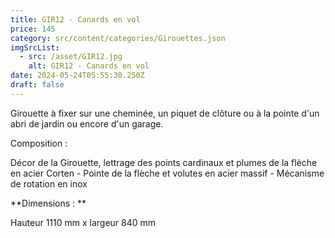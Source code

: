 ```yaml
---
title: GIR12 - Canards en vol
price: 145
category: src/content/categories/Girouettes.json
imgSrcList:
  - src: /asset/GIR12.jpg
    alt: GIR12 - Canards en vol
date: 2024-05-24T05:55:30.250Z
draft: false
---
```


Girouette à fixer sur une cheminée, un piquet de clôture ou à la pointe d'un abri de jardin ou encore d'un garage. 

Composition : 

Décor de la Girouette, lettrage des points cardinaux et plumes de la flèche en acier Corten - Pointe de la flèche et volutes en acier massif - Mécanisme de rotation en inox

**Dimensions : **

Hauteur 1110 mm x largeur 840 mm
